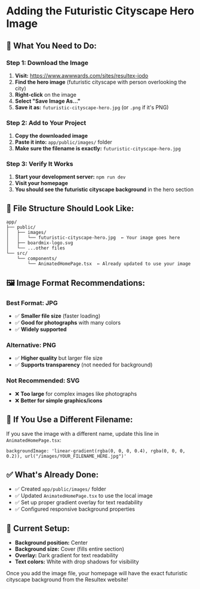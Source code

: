 # Adding the Futuristic Cityscape Hero Image

## 🎯 **What You Need to Do:**

### **Step 1: Download the Image**
1. **Visit:** https://www.awwwards.com/sites/resultex-iodo
2. **Find the hero image** (futuristic cityscape with person overlooking the city)
3. **Right-click** on the image
4. **Select "Save Image As..."**
5. **Save it as:** `futuristic-cityscape-hero.jpg` (or `.png` if it's PNG)

### **Step 2: Add to Your Project**
1. **Copy the downloaded image**
2. **Paste it into:** `app/public/images/` folder
3. **Make sure the filename is exactly:** `futuristic-cityscape-hero.jpg`

### **Step 3: Verify It Works**
1. **Start your development server:** `npm run dev`
2. **Visit your homepage**
3. **You should see the futuristic cityscape background** in the hero section

## 📁 **File Structure Should Look Like:**
```
app/
├── public/
│   ├── images/
│   │   └── futuristic-cityscape-hero.jpg  ← Your image goes here
│   ├── boardmix-logo.svg
│   └── ...other files
└── src/
    └── components/
        └── AnimatedHomePage.tsx  ← Already updated to use your image
```

## 🖼️ **Image Format Recommendations:**

### **Best Format: JPG**
- ✅ **Smaller file size** (faster loading)
- ✅ **Good for photographs** with many colors
- ✅ **Widely supported**

### **Alternative: PNG**
- ✅ **Higher quality** but larger file size
- ✅ **Supports transparency** (not needed for background)

### **Not Recommended: SVG**
- ❌ **Too large** for complex images like photographs
- ❌ **Better for simple graphics/icons**

## 🔧 **If You Use a Different Filename:**

If you save the image with a different name, update this line in `AnimatedHomePage.tsx`:

```tsx
backgroundImage: 'linear-gradient(rgba(0, 0, 0, 0.4), rgba(0, 0, 0, 0.2)), url("/images/YOUR_FILENAME_HERE.jpg")'
```

## ✅ **What's Already Done:**
- ✅ Created `app/public/images/` folder
- ✅ Updated `AnimatedHomePage.tsx` to use the local image
- ✅ Set up proper gradient overlay for text readability
- ✅ Configured responsive background properties

## 🎨 **Current Setup:**
- **Background position:** Center
- **Background size:** Cover (fills entire section)
- **Overlay:** Dark gradient for text readability
- **Text colors:** White with drop shadows for visibility

Once you add the image file, your homepage will have the exact futuristic cityscape background from the Resultex website!